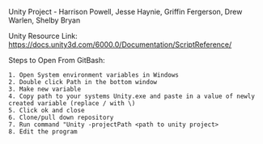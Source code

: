 Unity Project - Harrison Powell, Jesse Haynie, Griffin Fergerson, Drew Warlen, Shelby Bryan

Unity Resource Link: https://docs.unity3d.com/6000.0/Documentation/ScriptReference/

Steps to Open From GitBash:

	1. Open System environment variables in Windows
	2. Double click Path in the bottom window
	3. Make new variable
	4. Copy path to your systems Unity.exe and paste in a value of newly created variable (replace / with \)
	5. Click ok and close
	6. Clone/pull down repository
	7. Run command "Unity -projectPath <path to unity project>
	8. Edit the program
